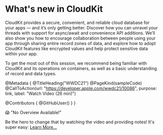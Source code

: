 # What's new in CloudKit

CloudKit provides a secure, convenient, and reliable cloud database for your apps — and it’s only getting better. Discover how you can unravel your threads with support for async/await and convenience API additions. We’ll also show you how to encourage collaboration between people using your app through sharing entire record zones of data, and explore how to adopt CloudKit features like encrypted values and help protect sensitive data within your app.

To get the most out of this session, we recommend being familiar with CloudKit and its operations on containers, as well as a basic understanding of record and data types.

@Metadata {
   @TitleHeading("WWDC21")
   @PageKind(sampleCode)
   @CallToAction(url: "https://developer.apple.com/wwdc21/10086", purpose: link, label: "Watch Video (26 min)")

   @Contributors {
      @GitHubUser(<replace this with your GitHub handle>)
   }
}

😱 "No Overview Available!"

Be the hero to change that by watching the video and providing notes! It's super easy:
 [Learn More…](https://wwdcnotes.github.io/WWDCNotes/documentation/wwdcnotes/contributing)
